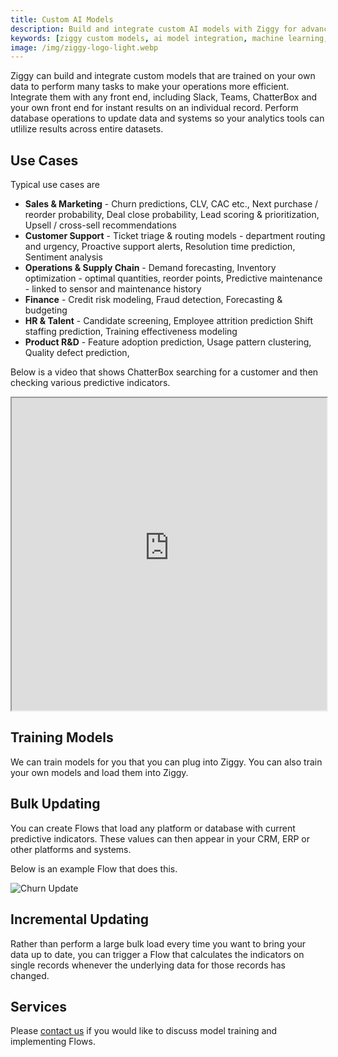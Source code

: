 ```yaml
---
title: Custom AI Models
description: Build and integrate custom AI models with Ziggy for advanced data processing. Learn to train models on your data and integrate them into workflows.
keywords: [ziggy custom models, ai model integration, machine learning, model training, ai workflows, custom ai]
image: /img/ziggy-logo-light.webp
---
```


Ziggy can build and integrate custom models that are trained on your own data to perform many tasks to make your operations more efficient.
Integrate them with any front end, including Slack, Teams, ChatterBox and your own front end for instant results on an individual record.
Perform database operations to update data and systems so your analytics tools can utlilize results across entire datasets.

## Use Cases
Typical use cases are

- **Sales & Marketing** - Churn predictions, CLV, CAC etc., Next purchase / reorder probability, Deal close probability, Lead scoring & prioritization, Upsell / cross-sell recommendations
- **Customer Support** -  Ticket triage & routing models - department routing and urgency, Proactive support alerts, 
  Resolution time prediction, Sentiment analysis
- **Operations & Supply Chain** - Demand forecasting, Inventory optimization - optimal quantities, reorder points,  Predictive maintenance - linked to sensor and maintenance history
- **Finance** - Credit risk modeling,  Fraud detection, Forecasting & budgeting
- **HR & Talent** - Candidate screening,  Employee attrition prediction  Shift staffing prediction, Training effectiveness modeling
- **Product R&D** - Feature adoption prediction, Usage pattern clustering, Quality defect prediction,
 
Below is a video that shows ChatterBox searching for a customer and then checking various predictive indicators.

<iframe 
  src="https://nxucrsk2vrk61vtm.public.blob.vercel-storage.com/website-videos/model-churn-hero-f2uNX2HZfgOQt2yEwcMy38yB56TX4s.mp4" 
  width="100%" 
  height="500" 
  allow="fullscreen; picture-in-picture" 
  allowfullscreen>
</iframe>

## Training Models
We can train models for you that you can plug into Ziggy. You can also train your own models and load them into Ziggy.


## Bulk Updating
You can create Flows that load any platform or database with current predictive indicators. These values can then appear in your CRM, ERP or other platforms and systems.

Below is an example Flow that does this.

![Churn Update](/img/ai-intro/ai-ingest-updater.png)

## Incremental Updating
Rather than perform a large bulk load every time you want to bring your data up to date, you can trigger a Flow that calculates the indicators on single records whenever the underlying data for those records has changed.

## Services
Please [contact us](https://ziggyservices.com/contact) if you would like to discuss model training and implementing Flows.



